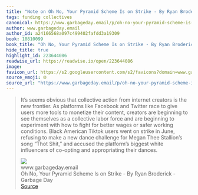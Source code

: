 ```yaml
---
title: "Note on Oh No, Your Pyramid Scheme Is on Strike - By Ryan Broderick - Garbage Day via www.garbageday.email"
tags: funding collectives
canonical: https://www.garbageday.email/p/oh-no-your-pyramid-scheme-is-on-strike?token=eyJ1c2VyX2lkIjoxMDM2MjA0MSwicG9zdF9pZCI6NDA3NjU1MTksIl8iOiJwZjdZciIsImlhdCI6MTYzMDk1NTMyNSwiZXhwIjoxNjMwOTU4OTI1LCJpc3MiOiJwdWItOTMxNyIsInN1YiI6InBvc3QtcmVhY3Rpb24ifQ.SLKbqcQqrb4Vfa6YS4A8dpW69-euT9WIJ3QzwZ8BkGc
author: www.garbageday.email
author_id: a24166568a097c499402fafdd3a19309
book: 10810099
book_title: "Oh No, Your Pyramid Scheme Is on Strike - By Ryan Broderick - Garbage Day"
hide_title: true
highlight_id: 223644086
readwise_url: https://readwise.io/open/223644086
image: 
favicon_url: https://s2.googleusercontent.com/s2/favicons?domain=www.garbageday.email
source_emoji: 🌐
source_url: "https://www.garbageday.email/p/oh-no-your-pyramid-scheme-is-on-strike?token=eyJ1c2VyX2lkIjoxMDM2MjA0MSwicG9zdF9pZCI6NDA3NjU1MTksIl8iOiJwZjdZciIsImlhdCI6MTYzMDk1NTMyNSwiZXhwIjoxNjMwOTU4OTI1LCJpc3MiOiJwdWItOTMxNyIsInN1YiI6InBvc3QtcmVhY3Rpb24ifQ.SLKbqcQqrb4Vfa6YS4A8dpW69-euT9WIJ3QzwZ8BkGc#:~:text=It%E2%80%99s%20seems%20obvious,appropriating%20their%20dances."
---
```


> It’s seems obvious that collective action from internet creators is the new frontier. As platforms like Facebook and Twitter race to give users more tools to monetize their content, creators are beginning to see themselves as a collective labor force and are beginning to experiment with how to fight for better wages or safer working conditions. Black American Tiktok users went on strike in June, refusing to make a new dance challenge for Megan Thee Stallion’s song “Thot Shit,” and accused the platform’s biggest white influencers of co-opting and appropriating their dances.
> <div class="quoteback-footer"><div class="quoteback-avatar"><img class="mini-favicon" src="https://s2.googleusercontent.com/s2/favicons?domain=www.garbageday.email"></div><div class="quoteback-metadata"><div class="metadata-inner"><span style="display:none">FROM:</span><div aria-label="www.garbageday.email" class="quoteback-author"> www.garbageday.email</div><div aria-label="Oh No, Your Pyramid Scheme Is on Strike - By Ryan Broderick - Garbage Day" class="quoteback-title"> Oh No, Your Pyramid Scheme Is on Strike - By Ryan Broderick - Garbage Day</div></div></div><div class="quoteback-backlink"><a target="_blank" aria-label="go to the full text of this quotation" rel="noopener" href="https://www.garbageday.email/p/oh-no-your-pyramid-scheme-is-on-strike?token=eyJ1c2VyX2lkIjoxMDM2MjA0MSwicG9zdF9pZCI6NDA3NjU1MTksIl8iOiJwZjdZciIsImlhdCI6MTYzMDk1NTMyNSwiZXhwIjoxNjMwOTU4OTI1LCJpc3MiOiJwdWItOTMxNyIsInN1YiI6InBvc3QtcmVhY3Rpb24ifQ.SLKbqcQqrb4Vfa6YS4A8dpW69-euT9WIJ3QzwZ8BkGc#:~:text=It%E2%80%99s%20seems%20obvious,appropriating%20their%20dances." class="quoteback-arrow"> Source</a></div></div>